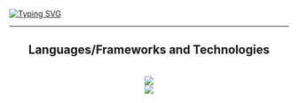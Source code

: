 <a href="https://git.io/typing-svg" align="center"><img src="https://readme-typing-svg.demolab.com?font=Fira+Code&pause=1000&color=008FF7&random=false&width=435&lines=%F0%9F%91%8B+Hi%2C+I%E2%80%99m+Ahmed+;%F0%9F%93%9A+I%E2%80%99m+a+new+IT+student;%F0%9F%91%80+I'm+interested+in+cybersecurity++and+development." alt="Typing SVG" /></a>

<hr/>
 
 <h2 align="center">Languages/Frameworks and Technologies</h2>
 
<br/>

<div align="center">
    <img src="https://skillicons.dev/icons?i=html,css,js,php,java" /><br>
    <img src="https://skillicons.dev/icons?i=github,powershell,linux,python,go" /><br>
</div>
